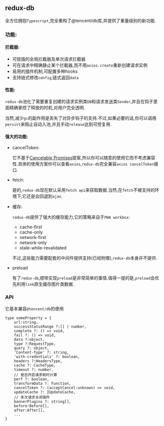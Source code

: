 ## redux-db
全方位拥抱`Typescript`,完全重构了@tencent/db库,并提供了重量级别的新功能.

### 功能:
#### 拦截器:
+ 可拔插的全局拦截器及单次请求拦截器
+ 可在请求中精确静止某个拦截器,而不用`axios.create`重新创建请求实例
+ 易用的插件机制,可配置多种hooks
+ 支持链式修改`config`,链式返回`data`

#### 性能:
`redux-db`池化了需要重复创建的请求实例类`DB`和请求发送类`Sender`,并且在钩子里面精确掌控了释放的时机,对用户完全透明.

当然,减少`gc`的副作用是丢失了对异步钩子的支持.不过,如果必要的话,你可以调用`persist`来阻止自动入池,并且手动`release`达到可控复用.

#### 强大的功能:
+ cancelToken:

    它不基于[Cancelable Promises](https://github.com/tc39/proposal-cancelable-promises)提案,所以你可以随意的使用它而不考虑兼容性.具体的使用方案你可以查看`axios`,`redux-db`完全兼容`axios cancelToken`接口.

+ fetch:
    
    是的,`redux-db`现在默认采用`fetch api`来获取数据.当然,在`fetch`不被支持的环境下,它还是会回退到`ajax`.

+ 缓存:
    
    `redux-db`提供了强大的缓存能力,它的策略来自于`PWA workbox`:
    + cache-first
    + cache-only
    + network-first
    + network-only
    + stale-while-revalidated
    
    不过,这些能力需要配套的中间件提供支持(已经附赠),`redux-db`本身并不提供.

+ preload
    
    有了`redux-db`,顺带实现`preload`是非常简单的事情.值得一提的是,`preload`会优先利用`link`原生缓存图片类数据.

### API
它基本兼容`@tencent/db`的使用
```
type someProperty = {
    url:string,
    successStatusRange ?:[] | number,
    complete ?: () => void,
    fail ?: () => void,
    data ?:object,
    type ?:RequestType,
    query ?: object,
    'Content-Type' ?: string,
    'with-credentials' ?: boolean,
    headers ?:HeadersType,
    cache ?: CacheType,
    timeout ?: number,
    // 是否开启请求耗时计算
    perf ?: boolean,
    transformData ?: Function,
    cancelToken ?: (acceptCancel:unknown) => void,
    updateCache ?: IUpdateCache,
    // 本次请求关闭插件
    bannerPlugins ?: string[],
    before:Before[],
    after:After[],
    ...
}
```
